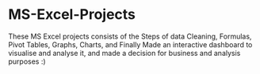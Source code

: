# MS-Excel-Projects
These MS Excel projects consists of the Steps of data Cleaning, Formulas, Pivot Tables, Graphs, Charts, and Finally Made an interactive dashboard to visualise and analyse it, and made a decision for business and analysis purposes :)
